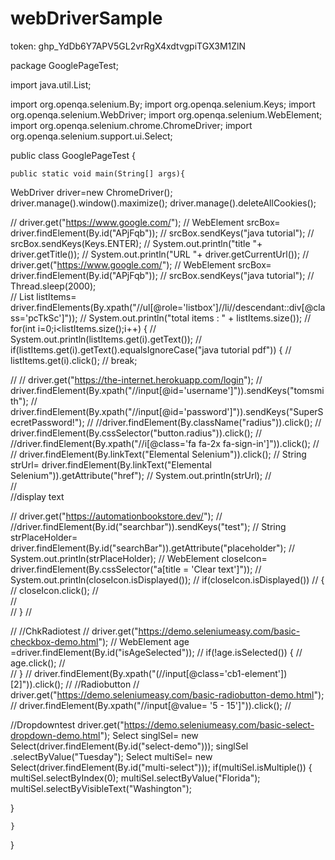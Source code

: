# webDriverSample
token: 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

package GooglePageTest;

import java.util.List;

import org.openqa.selenium.By;
import org.openqa.selenium.Keys;
import org.openqa.selenium.WebDriver;
import org.openqa.selenium.WebElement;
import org.openqa.selenium.chrome.ChromeDriver;
import org.openqa.selenium.support.ui.Select;


public class GooglePageTest {

	public static void main(String[] args){
 WebDriver driver=new ChromeDriver();
 driver.manage().window().maximize();
 driver.manage().deleteAllCookies();
 
// driver.get("https://www.google.com/"); 
// WebElement srcBox= driver.findElement(By.id("APjFqb"));
// srcBox.sendKeys("java tutorial");
// srcBox.sendKeys(Keys.ENTER);
// System.out.println("title "+ driver.getTitle());
// System.out.println("URL "+ driver.getCurrentUrl());
// driver.get("https://www.google.com/"); 
//		 WebElement srcBox= driver.findElement(By.id("APjFqb"));
//		 srcBox.sendKeys("java tutorial");
//		 Thread.sleep(2000);		
//		 List<WebElement> listItems= driver.findElements(By.xpath("//ul[@role='listbox']//li//descendant::div[@class='pcTkSc']"));
//		 System.out.println("total items : " + listItems.size());
//		 for(int i=0;i<listItems.size();i++) {
//			 System.out.println(listItems.get(i).getText());
//			 if(listItems.get(i).getText().equalsIgnoreCase("java tutorial pdf")) {
//				 listItems.get(i).click();
//				 break;
 
// 
// 	driver.get("https://the-internet.herokuapp.com/login");
// 	driver.findElement(By.xpath("//input[@id='username']")).sendKeys("tomsmith");
// 	driver.findElement(By.xpath("//input[@id='password']")).sendKeys("SuperSecretPassword!");
// 	//driver.findElement(By.className("radius")).click();
// 	driver.findElement(By.cssSelector("button.radius")).click();
// 	//driver.findElement(By.xpath("//i[@class='fa fa-2x fa-sign-in']")).click();
// 	
// 	driver.findElement(By.linkText("Elemental Selenium")).click();
// 	String strUrl= driver.findElement(By.linkText("Elemental Selenium")).getAttribute("href");
// 	System.out.println(strUrl);
// 	
// 	
 	//display text
 	
// driver.get("https://automationbookstore.dev/");
// //driver.findElement(By.id("searchbar")).sendKeys("test");
// String strPlaceHolder= driver.findElement(By.id("searchBar")).getAttribute("placeholder");
// System.out.println(strPlaceHolder);
// WebElement closeIcon= driver.findElement(By.cssSelector("a[title = 'Clear text']"));
// 		System.out.println(closeIcon.isDisplayed());
//		if(closeIcon.isDisplayed())
//		{
//			closeIcon.click();
//			
//			
//		}
// 
 
// //ChkRadiotest
// driver.get("https://demo.seleniumeasy.com/basic-checkbox-demo.html");
// WebElement age =driver.findElement(By.id("isAgeSelected"));
// if(!age.isSelected()) {
//	 age.click();
//	 
// }
// driver.findElement(By.xpath("(//input[@class='cb1-element'])[2]")).click();
// //Radiobutton
// driver.get("https://demo.seleniumeasy.com/basic-radiobutton-demo.html");
// driver.findElement(By.xpath("//input[@value= '5 - 15']")).click();
// 
 
 //Dropdowntest
driver.get("https://demo.seleniumeasy.com/basic-select-dropdown-demo.html");
Select singlSel= new Select(driver.findElement(By.id("select-demo")));
singlSel .selectByValue("Tuesday");
Select multiSel= new Select(driver.findElement(By.id("multi-select")));
if(multiSel.isMultiple()) {
	multiSel.selectByIndex(0);
	multiSel.selectByValue("Florida");
	multiSel.selectByVisibleText("Washington");
	
}


	}
 
 }


